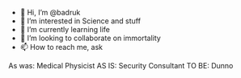 - 👋 Hi, I’m @badruk
- 👀 I’m interested in Science and stuff
- 🌱 I’m currently learning life
- 💞️ I’m looking to collaborate on immortality
- 📫 How to reach me, ask

As was: Medical Physicist 
AS IS:  Security Consultant
TO BE:  Dunno
<!---
badruk/badruk is a ✨ special ✨ repository because its `README.md` (this file) appears on your GitHub profile.
You can click the Preview link to take a look at your changes.
--->
